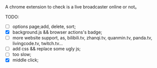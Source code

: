 A chrome extension to check is a live broadcaster online or not。

TODO:
- [ ] options page;add, delete, sort;
- [x] background.js && browser actions's badge;
- [ ] more website support, as, bilibili.tv, zhanqi.tv, quanmin.tv, panda.tv, livingcode.tv, twitch.tv...
- [ ] add css && replace some ugly js;
- [ ] too slow;
- [x] middle click;
